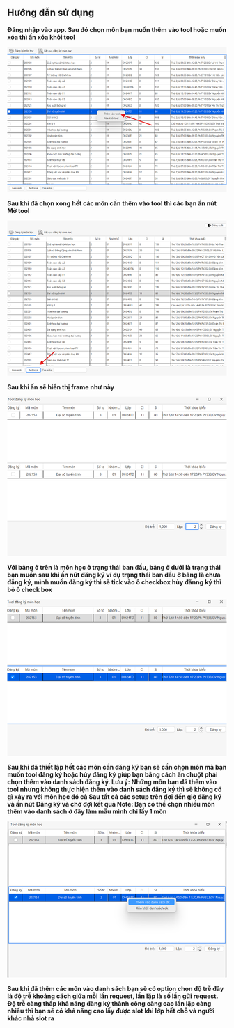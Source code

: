 ## Hướng dẫn sử dụng 

**Đăng nhập vào app. Sau đó chọn môn bạn muốn thêm vào tool hoặc muốn xóa thì ấn xóa khỏi tool**

![](https://github.com/HaiGH-Space/NLU-GUI/blob/main/useage/1.png)

**Sau khi đã chọn xong hết các môn cần thêm vào tool thì các bạn ấn nút Mở tool**

![](https://github.com/HaiGH-Space/NLU-GUI/blob/main/useage/2.png)

**Sau khi ấn sẽ hiển thị frame như này**

![](https://github.com/HaiGH-Space/NLU-GUI/blob/main/useage/3.png)

**Với bảng ở trên là môn học ở trạng thái ban đầu, bảng ở dưới là trạng thái bạn muốn sau khi ấn nút đăng ký ví dụ trạng thái ban đầu ở bảng là chưa đăng ký, mình muốn đăng ký thì sẽ tick vào ô checkbox hủy đănng ký thì bỏ ô check box**

![](https://github.com/HaiGH-Space/NLU-GUI/blob/main/useage/4.png)

**Sau khi đã thiết lập hết các môn cần đăng ký bạn sẽ cần chọn môn mà bạn muốn tool đăng ký hoặc hủy đăng ký giúp bạn bằng cách ấn chuột phải chọn thêm vào danh sách đăng ký. Lưu ý: Những môn bạn đã thêm vào tool nhưng không thực hiện thêm vào danh sách đăng ký thì sẽ không có gì xảy ra với môn học đó cả
Sau tất cả các setup trên đợi đến giờ đăng ký và ấn nút Đăng ký và chờ đợi kết quả
Note: Bạn có thể chọn nhiều môn thêm vào danh sách ở đây làm mẫu mình chỉ lấy 1 môn**

![](https://github.com/HaiGH-Space/NLU-GUI/blob/main/useage/5.png)

**Sau khi đã thêm các môn vào danh sách bạn sẽ có option chọn độ trễ đây là độ trễ khoảng cách giữa mỗi lần request, lần lặp là số lần gửi request. Độ trễ càng thấp khả năng đăng ký thành công càng cao lần lặp càng nhiều thì bạn sẽ có khả năng cao lấy được slot khi lớp hết chỗ và người khác nhả slot ra**
